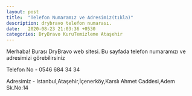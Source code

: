```yaml
---
layout: post
title:  "Telefon Numaramız ve Adresimiz(tıkla)"
description: drybravo telefon numarası.
date:   2020-08-23 21:03:36 +0530
categories: DryBravo KuruTemizleme Ataşehir 
---
```

Merhaba! Burası DryBravo web sitesi.
Bu sayfada telefon numaramızı ve adresimizi görebilirsiniz

Telefon No - 0546 684 34 34

Adresimiz - Istanbul,Ataşehir,İçenerköy,Karslı Ahmet Caddesi,Adem Sk.No:14
